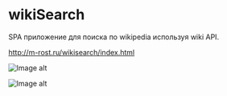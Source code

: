 # wikiSearch

SPA приложение для поиска по wikipedia используя wiki API.

http://m-rost.ru/wikisearch/index.html

![Image alt](http://m-rost.ru/wikisearch/assets/images/wiki%20search%202.jpg) 

![Image alt](http://m-rost.ru/wikisearch/assets/images/wiki%20search%201.jpg)


